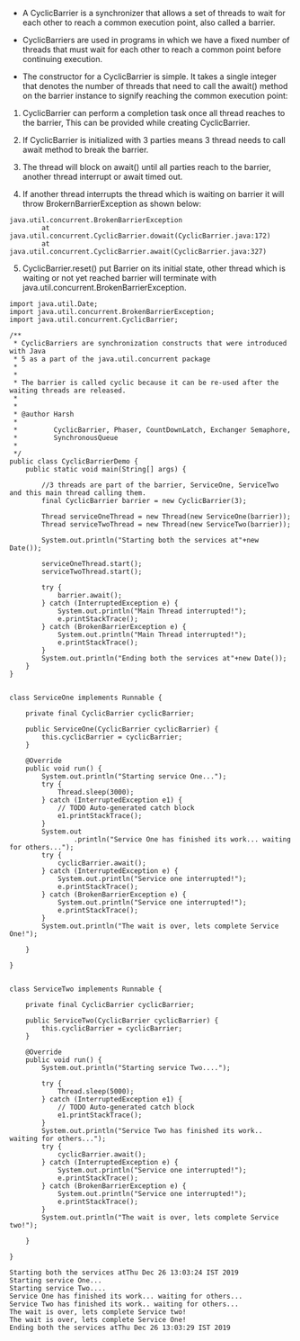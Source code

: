 - A CyclicBarrier is a synchronizer that allows a set of threads to wait for each other to reach a common execution point, also called a barrier.

- CyclicBarriers are used in programs in which we have a fixed number of threads that must wait for each other to reach a common point before continuing execution.

- The constructor for a CyclicBarrier is simple. It takes a single integer that denotes the number of threads that need to call the await() method on the barrier instance to signify reaching the common execution point:

1. CyclicBarrier can perform a completion task once all thread reaches to the barrier, This can be provided while creating CyclicBarrier.

2. If CyclicBarrier is initialized with 3 parties means 3 thread needs to call await method to break the barrier.
3. The thread will block on await() until all parties reach to the barrier, another thread interrupt or await timed out.
4. If another thread interrupts the thread which is waiting on barrier it will throw BrokernBarrierException as shown below:
```
java.util.concurrent.BrokenBarrierException
        at java.util.concurrent.CyclicBarrier.dowait(CyclicBarrier.java:172)
        at java.util.concurrent.CyclicBarrier.await(CyclicBarrier.java:327)
```
5. CyclicBarrier.reset() put Barrier on its initial state, other thread which is waiting or not yet reached barrier will terminate with java.util.concurrent.BrokenBarrierException.

```
import java.util.Date;
import java.util.concurrent.BrokenBarrierException;
import java.util.concurrent.CyclicBarrier;

/**
 * CyclicBarriers are synchronization constructs that were introduced with Java
 * 5 as a part of the java.util.concurrent package
 * 
 * 
 * The barrier is called cyclic because it can be re-used after the waiting threads are released.
 * 
 * 
 * @author Harsh
 *
 *         CyclicBarrier, Phaser, CountDownLatch, Exchanger Semaphore,
 *         SynchronousQueue
 *
 */
public class CyclicBarrierDemo {
    public static void main(String[] args) {
        
        //3 threads are part of the barrier, ServiceOne, ServiceTwo and this main thread calling them.
        final CyclicBarrier barrier = new CyclicBarrier(3);
         
        Thread serviceOneThread = new Thread(new ServiceOne(barrier));
        Thread serviceTwoThread = new Thread(new ServiceTwo(barrier));
         
        System.out.println("Starting both the services at"+new Date());
         
        serviceOneThread.start();
        serviceTwoThread.start();
         
        try {
            barrier.await();
        } catch (InterruptedException e) {
            System.out.println("Main Thread interrupted!");
            e.printStackTrace();
        } catch (BrokenBarrierException e) {
            System.out.println("Main Thread interrupted!");
            e.printStackTrace();
        }
        System.out.println("Ending both the services at"+new Date());
    }
}


class ServiceOne implements Runnable {
	 
    private final CyclicBarrier cyclicBarrier;
 
    public ServiceOne(CyclicBarrier cyclicBarrier) {
        this.cyclicBarrier = cyclicBarrier;
    }
 
    @Override
    public void run() {
        System.out.println("Starting service One...");
        try {
            Thread.sleep(3000);
        } catch (InterruptedException e1) {
            // TODO Auto-generated catch block
            e1.printStackTrace();
        }
        System.out
                .println("Service One has finished its work... waiting for others...");
        try {
            cyclicBarrier.await();
        } catch (InterruptedException e) {
            System.out.println("Service one interrupted!");
            e.printStackTrace();
        } catch (BrokenBarrierException e) {
            System.out.println("Service one interrupted!");
            e.printStackTrace();
        }
        System.out.println("The wait is over, lets complete Service One!");
 
    }
 
}


class ServiceTwo implements Runnable {
    
    private final CyclicBarrier cyclicBarrier;
 
    public ServiceTwo(CyclicBarrier cyclicBarrier) {
        this.cyclicBarrier = cyclicBarrier;
    }
 
    @Override
    public void run() {
        System.out.println("Starting service Two....");
         
        try {
            Thread.sleep(5000);
        } catch (InterruptedException e1) {
            // TODO Auto-generated catch block
            e1.printStackTrace();
        }
        System.out.println("Service Two has finished its work.. waiting for others...");
        try {
            cyclicBarrier.await();
        } catch (InterruptedException e) {
            System.out.println("Service one interrupted!");
            e.printStackTrace();
        } catch (BrokenBarrierException e) {
            System.out.println("Service one interrupted!");
            e.printStackTrace();
        }
        System.out.println("The wait is over, lets complete Service two!");
 
    }
 
}
```


```
Starting both the services atThu Dec 26 13:03:24 IST 2019
Starting service One...
Starting service Two....
Service One has finished its work... waiting for others...
Service Two has finished its work.. waiting for others...
The wait is over, lets complete Service two!
The wait is over, lets complete Service One!
Ending both the services atThu Dec 26 13:03:29 IST 2019
```
